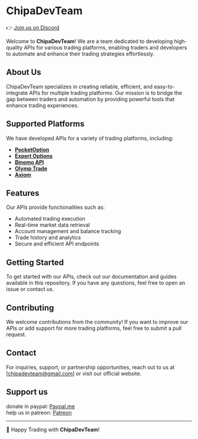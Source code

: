 # ChipaDevTeam
👉 [Join us on Discord](https://discord.gg/p7YyFqSmAz)

Welcome to **ChipaDevTeam**! We are a team dedicated to developing high-quality APIs for various trading platforms, enabling traders and developers to automate and enhance their trading strategies effortlessly.

## About Us
ChipaDevTeam specializes in creating reliable, efficient, and easy-to-integrate APIs for multiple trading platforms. Our mission is to bridge the gap between traders and automation by providing powerful tools that enhance trading experiences.

## Supported Platforms
We have developed APIs for a variety of trading platforms, including:
- [**PocketOption**](https://github.com/ChipaDevTeam/BinaryOptionsTools-v2)
- [**Expert Options**](https://github.com/ChipaDevTeam/ExpertOptionApi)
- [**Binomo API**](https://github.com/ChipaDevTeam/BinomoAPI)
- [**Olymp Trade**](https://github.com/ChipaDevTeam/OlympTradeAPI)
- [**Axiom**](https://github.com/ChipaDevTeam/AxiomTradeAPI-py)

## Features
Our APIs provide functionalities such as:
- Automated trading execution
- Real-time market data retrieval
- Account management and balance tracking
- Trade history and analytics
- Secure and efficient API endpoints

## Getting Started
To get started with our APIs, check out our documentation and guides available in this repository. If you have any questions, feel free to open an issue or contact us.

## Contributing
We welcome contributions from the community! If you want to improve our APIs or add support for more trading platforms, feel free to submit a pull request.

## Contact
For inquiries, support, or partnership opportunities, reach out to us at [chipadevteam@gmail.com] or visit our official website.

## Support us
donate in paypal: [Paypal.me](https://paypal.me/ChipaCL?country.x=CL&locale.x=en_US) <br> 
help us in patreon: [Patreon](https://patreon.com/VigoDEV?utm_medium=unknown&utm_source=join_link&utm_campaign=creatorshare_creator&utm_content=copyLink) <br>

---

🚀 Happy Trading with **ChipaDevTeam**!
